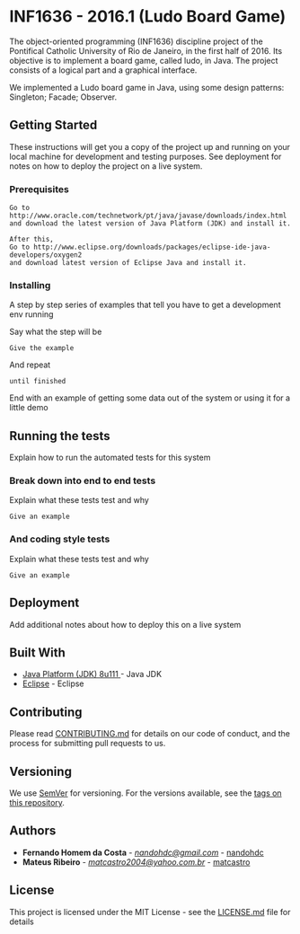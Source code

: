  # INF1636 - 2016.1 (Ludo Board Game)

The object-oriented programming (INF1636) discipline project of the Pontifical Catholic University of Rio de Janeiro, in the first half of 2016. Its objective is to implement a board game, called ludo, in Java. The project consists of a logical part and a graphical interface.

We implemented a Ludo board game in Java, using some design patterns:
Singleton;
Facade;
Observer.

## Getting Started

These instructions will get you a copy of the project up and running on your local machine for development and testing purposes. See deployment for notes on how to deploy the project on a live system.

### Prerequisites

```
Go to http://www.oracle.com/technetwork/pt/java/javase/downloads/index.html
and download the latest version of Java Platform (JDK) and install it.

After this,
Go to http://www.eclipse.org/downloads/packages/eclipse-ide-java-developers/oxygen2
and download latest version of Eclipse Java and install it.
```

### Installing

A step by step series of examples that tell you have to get a development env running

Say what the step will be

```
Give the example
```

And repeat

```
until finished
```

End with an example of getting some data out of the system or using it for a little demo

## Running the tests

Explain how to run the automated tests for this system

### Break down into end to end tests

Explain what these tests test and why

```
Give an example
```

### And coding style tests

Explain what these tests test and why

```
Give an example
```

## Deployment

Add additional notes about how to deploy this on a live system

## Built With

* [Java Platform (JDK) 8u111 ](http://www.oracle.com/technetwork/pt/java/javase/downloads/index.html) - Java JDK
* [Eclipse](http://www.eclipse.org/downloads/packages/eclipse-ide-java-developers/oxygen2) - Eclipse

## Contributing

Please read [CONTRIBUTING.md](https://gist.github.com/PurpleBooth/b24679402957c63ec426) for details on our code of conduct, and the process for submitting pull requests to us.

## Versioning

We use [SemVer](http://semver.org/) for versioning. For the versions available, see the [tags on this repository](https://github.com/your/project/tags). 

## Authors

* **Fernando Homem da Costa** - *nandohdc@gmail.com* - [nandohdc](https://github.com/nandohdc)
* **Mateus Ribeiro** - *matcastro2004@yahoo.com.br* - [matcastro](https://github.com/matcastro)

## License

This project is licensed under the MIT License - see the [LICENSE.md](LICENSE.md) file for details
